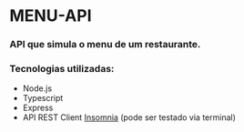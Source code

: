 # MENU-API
### API que simula o menu de um restaurante.

### Tecnologias utilizadas:
* Node.js
* Typescript
* Express
* API REST Client [Insomnia](https://insomnia.rest/) (pode ser testado via terminal)
